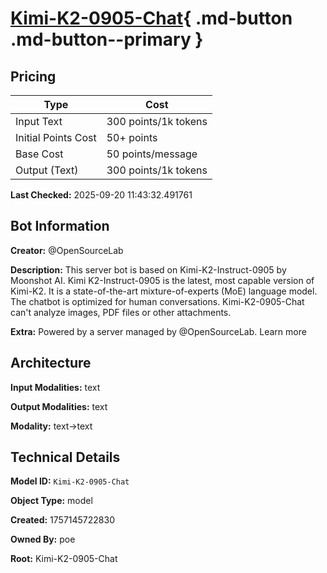 # [Kimi-K2-0905-Chat](https://poe.com/Kimi-K2-0905-Chat){ .md-button .md-button--primary }

## Pricing

| Type | Cost |
|------|------|
| Input Text | 300 points/1k tokens |
| Initial Points Cost | 50+ points |
| Base Cost | 50 points/message |
| Output (Text) | 300 points/1k tokens |

**Last Checked:** 2025-09-20 11:43:32.491761


## Bot Information

**Creator:** @OpenSourceLab

**Description:** This server bot is based on Kimi-K2-Instruct-0905 by Moonshot AI. Kimi K2-Instruct-0905 is the latest, most capable version of Kimi-K2. It is a state-of-the-art mixture-of-experts (MoE) language model. The chatbot is optimized for human conversations. Kimi-K2-0905-Chat can't analyze images, PDF files or other attachments.

**Extra:** Powered by a server managed by @OpenSourceLab. Learn more


## Architecture

**Input Modalities:** text

**Output Modalities:** text

**Modality:** text->text


## Technical Details

**Model ID:** `Kimi-K2-0905-Chat`

**Object Type:** model

**Created:** 1757145722830

**Owned By:** poe

**Root:** Kimi-K2-0905-Chat
